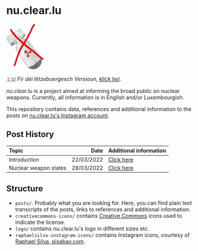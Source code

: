 # nu.clear.lu
<img src="logo/logo-cropped-lowres-noname.jpg" alt="Crossed out nuclear weapon." width="100"/>

_🇱🇺 Fir déi lëtzebuergesch Versioun, [klick hei](README_luxembourgish.md)_.

_nu.clear.lu_ is a project aimed at informing the broad public on nuclear weapons.
Currently, all information is in English and/or Luxembourgish.

This repository contains data, references and additional information to the posts on [nu.clear.lu's Instagram account](https://www.instagram.com/nu.clear.lu/).

## Post History
| Topic | Date | Additional information |
|:-----|---:|:---|
| Introduction | 22/03/2022 | [Click here](/posts/intro_atomwaffen_relikt) |
| Nuclear weapon states| 28/03/2022 | [Click here](/posts/nuclear_weapon_states) |

## Structure
- `posts/`.
  Probably what you are looking for.
  Here, you can find plain text transcripts of the posts, links to references and additional information.
- `creativecommons-icons/` contains [Creative Commons](https://creativecommons.org/) icons used to indicate the license.
- `logo/` contains nu.clear.lu's logo in different sizes etc.
- `raphaelsilva-instagram-icons/` contains Instagram icons, courtesy of [Raphael Silva, pixabay.com](https://pixabay.com/users/raphaelsilva-4702998/).
